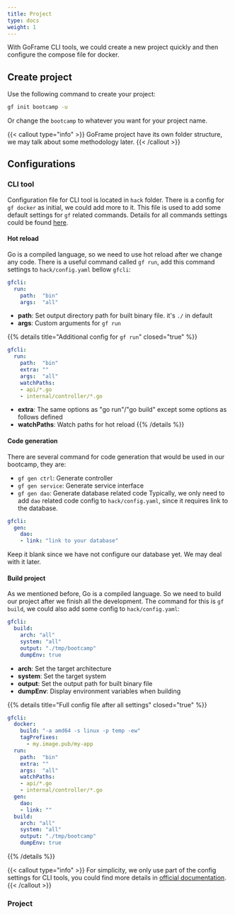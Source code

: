 ```yaml
---
title: Project
type: docs
weight: 1
---
```


With GoFrame CLI tools, we could create a new project quickly and then configure the compose file for docker.

## Create project

Use the following command to create your project:

```bash
gf init bootcamp -u
```

Or change the `bootcamp` to whatever you want for your project name.

{{< callout type="info" >}}
GoFrame project have its own folder structure, we may talk about some methodology later.
{{< /callout >}}

## Configurations

### CLI tool

Configuration file for CLI tool is located in `hack` folder. There is a config for `gf docker` as initial, we could add more to it. This file is used to add some default settings for `gf` related commands. Details for all commands settings could be found [here](https://goframe.org/pages/viewpage.action?pageId=1114260).

#### Hot reload

Go is a compiled language, so we need to use hot reload after we change any code. There is a useful command called `gf run`, add this command settings to `hack/config.yaml` bellow `gfcli`:
```yaml
gfcli:
  run:
    path:  "bin"
    args:  "all"
```
- **path**: Set output directory path for built binary file. it's `./` in default
- **args**: Custom arguments for `gf run`

{{% details title="Additional config for `gf run`" closed="true" %}}
```yaml
gfcli:
  run:
    path:  "bin"
    extra: ""
    args:  "all"
    watchPaths:
    - api/*.go
    - internal/controller/*.go
```
- **extra**: The same options as "go run"/"go build" except some options as follows defined
- **watchPaths**: Watch paths for hot reload
{{% /details %}}

#### Code generation
There are several command for code generation that would be used in our bootcamp, they are:
- `gf gen ctrl`: Generate controller
- `gf gen service`: Generate service interface
- `gf gen dao`: Generate database related code
Typically, we only need to add `dao` related code config to `hack/config.yaml`, since it requires link to the database.
```yaml
gfcli:
  gen:
    dao:
    - link: "link to your database"
```
Keep it blank since we have not configure our database yet. We may deal with it later.

#### Build project
As we mentioned before, Go is a compiled language. So we need to build our project after we finish all the development. The command for this is `gf build`, we could also add some config to `hack/config.yaml`:
```yaml
gfcli:
  build:
    arch: "all"
    system: "all"
    output: "./tmp/bootcamp"
    dumpEnv: true
```
- **arch**: Set the target architecture
- **system**: Set the target system
- **output**: Set the output path for built binary file
- **dumpEnv**: Display environment variables when building


{{% details title="Full config file after all settings" closed="true" %}}
```yaml
gfcli:
  docker:
    build: "-a amd64 -s linux -p temp -ew"
    tagPrefixes:
      - my.image.pub/my-app
  run:
    path:  "bin"
    extra: ""
    args:  "all"
    watchPaths:
    - api/*.go
    - internal/controller/*.go
  gen:
    dao:
    - link: ""
  build:
    arch: "all"
    system: "all"
    output: "./tmp/bootcamp"
    dumpEnv: true
```
{{% /details %}}

{{< callout type="info" >}}
For simplicity, we only use part of the config settings for CLI tools, you could find more details in [official documentation](https://goframe.org/pages/viewpage.action?pageId=1114260).
{{< /callout >}}

### Project
